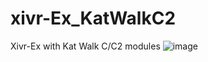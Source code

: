 # xivr-Ex_KatWalkC2
Xivr-Ex with Kat Walk C/C2 modules
![image](https://user-images.githubusercontent.com/67097931/231731781-48d93071-71a2-4b2e-b7c0-4597a9017c63.png)
